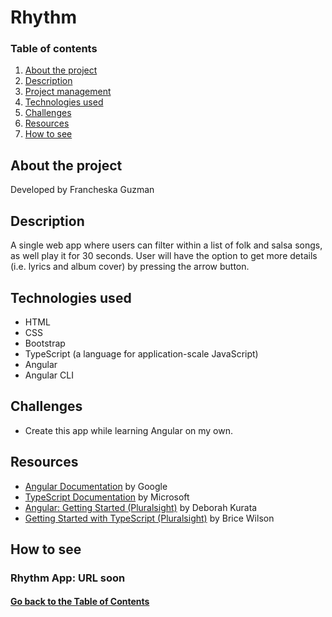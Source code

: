 # <a id="project">Rhythm</a>

### Table of contents

1. [About the project](#about)
2. [Description](#description)
3. [Project management]()
4. [Technologies used](#technologies-used)
5. [Challenges](#challenges)
6. [Resources](#resources)
7. [How to see](#deployment)

## <a id="about">About the project</a>

Developed by Francheska Guzman

## <a id="description">Description</a>

A single web app where users can filter within a list of folk and salsa songs, as well play it for 30 seconds. User will have the option to get more details (i.e. lyrics and album cover) by pressing the arrow button.

## <a id="technologies-used">Technologies used</a>

* HTML
* CSS
* Bootstrap
* TypeScript (a language for application-scale JavaScript)
* Angular
* Angular CLI

## <a id="challenges">Challenges</a>

- Create this app while learning Angular on my own.

## <a id="resources">Resources</a>

- [Angular Documentation](https://angular.io/guide/quickstart) by Google
- [TypeScript Documentation](http://www.typescriptlang.org/docs/home.html) by Microsoft
- [Angular: Getting Started (Pluralsight)](https://app.pluralsight.com/library/courses/angular-2-getting-started-update/table-of-contents) by Deborah Kurata
- [Getting Started with TypeScript (Pluralsight)](https://app.pluralsight.com/library/courses/typescript-getting-started/table-of-contents) by Brice Wilson

## <a id="deployment">How to see</a>

### Rhythm App: URL soon

#### [Go back to the Table of Contents](#project)
